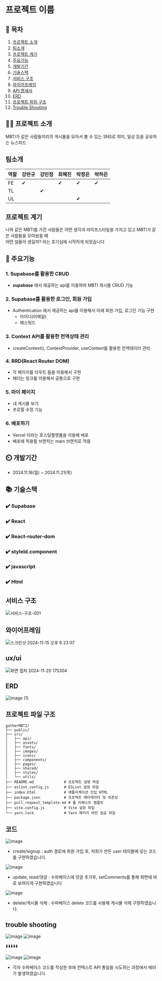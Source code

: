 # 프로젝트 이름

## 📖 목차
1. [프로젝트 소개](#프로젝트-소개)
2. [팀소개](#팀소개)
3. [프로젝트 계기](#프로젝트-계기)
4. [주요기능](#주요기능)
5. [개발기간](#개발기간)
6. [기술스택](#기술스택)
7. [서비스 구조](#서비스-구조)
8. [와이어프레임](#와이어프레임)
9. [API 명세서](#API-명세서)
10. [ERD](#ERD)
11. [프로젝트 파일 구조](#프로젝트-파일-구조)
12. [Trouble Shooting](#trouble-shooting)
    
## 👨‍🏫 프로젝트 소개
MBTI가  같은 사람들끼리의 게시물을 모아서 볼 수 있는 SNS로 취미, 일상 등을 공유하는 뉴스피드

## 팀소개
| 역할  | 강란규 | 강민정 | 최혜진 | 박정은    | 박하은 |
|-------|--------|--------|--------|-----------|--------|
| FE    | ✔      |        | ✔      | ✔         | ✔      |
| TL    |        | ✔      |        |           |        |
| UL    |        |        |        | ✔         |        |

## 프로젝트 계기
나와 같은 MBTI를 가진 사람들은 어떤 생각과 라이프스타일을 가지고 있고 MBTI가 같은 사람들을 모아놨을 때  
어떤 일들이 생길까? 라는 호기심에 시작하게 되었습니다 

## 💜 주요기능
### 1. Supabase를 활용한  CRUD
- **supabase** 에서 제공하는 api를 이용하여 MBTI 게시물 CRUD 기능  

### 2. Supabase를 활용한 로그인, 회원 가입
- Authentication 에서 제공하는 api를 이용해서 아래 회원 가입, 로그인 기능 구현 
    - 아이디(이메일)
    - 패스워드

### 3. Context API를 활용한 전역상태 관리 
-  createContext(), ContextProvider, useContext를 활용한 전역데이터 관리

### 4. RRD(React Router DOM)
- 각 페이지를 라우트 돔을 이용해서 구현
- 헤더는 링크를 이용해서 공통으로 구현

### 5. 마이 페이지
- 내 게시물 보기
- 프로필 수정 기능
   
### 6. 배포하기
- Vercel 이라는 호스팅플랫폼을 이용해 배포
- 배포에 적용될 브랜치는 main 브랜치로 적용

## ⏲️ 개발기간
- 2024.11.18(월) ~ 2024.11.21(목)

## 📚️ 기술스택

### ✔️ Supabase 

### ✔️ React 

### ✔️ React-router-dom

### ✔️ styleld.component 

### ✔️ javascript

### ✔️  Html 

## 서비스 구조
 
![서비스-구조-001](https://github.com/user-attachments/assets/92186b7f-bc18-444e-9843-dcdcf99cc847)

## 와이어프레임

![스크린샷 2024-11-15 오후 8 23 07](https://github.com/user-attachments/assets/61c4e5cf-9cad-4fdd-9c59-331f5174d542)

## ux/ui

![화면 캡처 2024-11-20 175304](https://github.com/user-attachments/assets/86e8f8a5-7635-4abe-b4d5-d7e95a515b48)

## ERD

![image (1)](https://github.com/user-attachments/assets/82a3f2fc-7dd2-47fe-803c-26629506237d)

## 프로젝트 파일 구조
```
gatherMBTI/
├── public/
├── src/
│   ├── api/
│   ├── assets/
│   ├── fonts/
│   ├── images/
│   ├── icons/
│   ├── components/
│   ├── pages/
│   ├── shared/
│   ├── styles/
│   └── utils/
├── README.md              # 프로젝트 설명 파일
├── eslint.config.js       # ESLint 설정 파일
├── index.html             # 애플리케이션 진입 HTML
├── package.json           # 프로젝트 메타데이터 및 의존성
├── pull_request_template.md # 풀 리퀘스트 템플릿
├── vite.config.js         # Vite 설정 파일
└── yarn.lock              # Yarn 패키지 버전 잠금 파일
```



## 코드

![image](https://github.com/user-attachments/assets/c73a48fe-555b-4c0f-af1a-e60de81a8a0a)
- create/signup : auth 경로에 회원 가입 후, 저희가 만든 user 테이블에 넣는 코드를 구현하였습니다.

![image](https://github.com/user-attachments/assets/bbbd6a0e-9c69-4b28-aad4-510085812776)
- update, read/댓글 : 수파베이스에 댓글 추가후, setComments를 통해 화면에 바로 보여지게 구현하였습니다

![image](https://github.com/user-attachments/assets/578e90d3-f92a-4ce8-8aa0-08725a986620)
- delete/게시물 삭제 : 수파베이스 delete 코드를 사용해 게시물 삭제 구현하였습니다.

## trouble shooting
![image](https://github.com/user-attachments/assets/861a1057-65d8-42af-bc88-8d63805c913f)
![image](https://github.com/user-attachments/assets/8fc718d7-851f-47fb-be76-1f49386bc801)





⬇️⬇️⬇️⬇️⬇️





![image](https://github.com/user-attachments/assets/32a2de12-0aeb-43be-9fb2-55e8300a7634)
![image](https://github.com/user-attachments/assets/0b27c60a-6656-46eb-879d-70337b796145)

- 각자 수파베이스 코드를 작성한 후에 컨텍스트 API 통일을 시도하는 과정에서 에러가 발생하였습니다.
